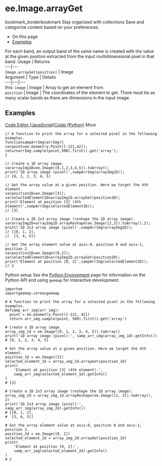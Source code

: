  
#  ee.Image.arrayGet
bookmark_borderbookmark Stay organized with collections  Save and categorize content based on your preferences.
  * On this page
  * [Examples](https://developers.google.com/earth-engine/apidocs/ee-image-arrayget#examples)


For each band, an output band of the same name is created with the value at the given position extracted from the input multidimensional pixel in that band.
Usage | Returns  
---|---  
`Image.arrayGet(position)` | Image  
Argument | Type | Details  
---|---|---  
this: `image` | Image | Array to get an element from.  
`position` | Image | The coordinates of the element to get. There must be as many scalar bands as there are dimensions in the input image.  
## Examples
[Code Editor (JavaScript)](https://developers.google.com/earth-engine/apidocs/ee-image-arrayget#code-editor-javascript-sample)[Colab (Python)](https://developers.google.com/earth-engine/apidocs/ee-image-arrayget#colab-python-sample) More
```
// A function to print the array for a selected pixel in the following examples.
functionsampArrImg(arrImg){
varpoint=ee.Geometry.Point([-121,42]);
returnarrImg.sample(point,500).first().get('array');
}

// Create a 1D array image.
vararrayImg1D=ee.Image([0,1,2,3,4,5]).toArray();
print('1D array image (pixel)',sampArrImg(arrayImg1D));
// [0, 1, 2, 3, 4, 5]

// Get the array value at a given position. Here we target the 4th element.
varposition1D=ee.Image([3]);
varselectedElement1D=arrayImg1D.arrayGet(position1D);
print('Element at position [3] (4th element)',sampArrImg(selectedElement1D));
// [3]

// Create a 2D 2x3 array image (reshape the 1D array image).
vararrayImg2D=arrayImg1D.arrayReshape(ee.Image([2,3]).toArray(),2);
print('2D 2x3 array image (pixel)',sampArrImg(arrayImg2D));
// [[0, 1, 2],
//  [3, 4, 5]]

// Get the array element value at axis-0, position 0 and axis-1, position 2.
varposition2D=ee.Image([0,2]);
varselectedElement2D=arrayImg2D.arrayGet(position2D);
print('Element at position [0, 2]',sampArrImg(selectedElement2D));
// 2
```
Python setup
See the [ Python Environment](https://developers.google.com/earth-engine/guides/python_install) page for information on the Python API and using `geemap` for interactive development.
```
importee
importgeemap.coreasgeemap
```
```
# A function to print the array for a selected pixel in the following examples.
defsamp_arr_img(arr_img):
  point = ee.Geometry.Point([-121, 42])
  return arr_img.sample(point, 500).first().get('array')

# Create a 1D array image.
array_img_1d = ee.Image([0, 1, 2, 3, 4, 5]).toArray()
print('1D array image (pixel):', samp_arr_img(array_img_1d).getInfo())
# [0, 1, 2, 3, 4, 5]

# Get the array value at a given position. Here we target the 4th element.
position_1d = ee.Image([3])
selected_element_1d = array_img_1d.arrayGet(position_1d)
print(
    'Element at position [3] (4th element):',
    samp_arr_img(selected_element_1d).getInfo()
)
# [3]

# Create a 2D 2x3 array image (reshape the 1D array image).
array_img_2d = array_img_1d.arrayReshape(ee.Image([2, 3]).toArray(), 2)
print('2D 2x3 array image (pixel):', samp_arr_img(array_img_2d).getInfo())
# [[0, 1, 2],
#  [3, 4, 5]]

# Get the array element value at axis-0, position 0 and axis-1, position 2.
position_2d = ee.Image([0, 2])
selected_element_2d = array_img_2d.arrayGet(position_2d)
print(
    'Element at position [0, 2]:',
    samp_arr_img(selected_element_2d).getInfo()
)
# 2
```

